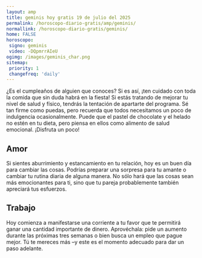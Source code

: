 ```yaml
---
layout: amp
title: geminis hoy gratis 19 de julio del 2025 
permalink: /horoscopo-diario-gratis/amp/geminis/
normallink: /horoscopo-diario-gratis/geminis/
home: FALSE
horoscopo:
 signo: geminis
 video: -DQpmrrAIeU
ogimg: /images/geminis_char.png
sitemap:
 priority: 1
 changefreq: 'daily'
---
```



¿Es el cumpleaños de alguien que conoces? Si es así, ¡ten cuidado con toda la comida que sin duda habrá en la fiesta! Si estás tratando de mejorar tu nivel de salud y físico, tendrás la tentación de apartarte del programa. Sé tan firme como puedas, pero recuerda que todos necesitamos un poco de indulgencia ocasionalmente. Puede que el pastel de chocolate y el helado no estén en tu dieta, pero piensa en ellos como alimento de salud emocional. ¡Disfruta un poco!

## Amor

Si sientes aburrimiento y estancamiento en tu relación, hoy es un buen día para cambiar las cosas. Podrías preparar una sorpresa para tu amante o cambiar tu rutina diaria de alguna manera. No sólo hará que las cosas sean más emocionantes para ti, sino que tu pareja probablemente también apreciará tus esfuerzos.

## Trabajo

Hoy comienza a manifestarse una corriente a tu favor que te permitirá ganar una cantidad importante de dinero. Aprovéchala: pide un aumento durante las próximas tres semanas o bien busca un empleo que pague mejor. Tú te mereces más –y este es el momento adecuado para dar un paso adelante.